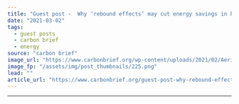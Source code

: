 ```yaml
---
title: "Guest post -  Why ‘rebound effects’ may cut energy savings in half"
date: "2021-03-02"
tags: 
  - guest posts
  - carbon brief
  - energy
source: "carbon brief"
image_url: "https://www.carbonbrief.org/wp-content/uploads/2021/02/Aerial-view-of-Los-Angeles-lit-up-at-night-107x71.png"
image_fp: "/assets/img/post_thumbnails/225.png"
lead: ""
article_url: "https://www.carbonbrief.org/guest-post-why-rebound-effects-may-cut-energy-savings-in-half"
---
```


---
